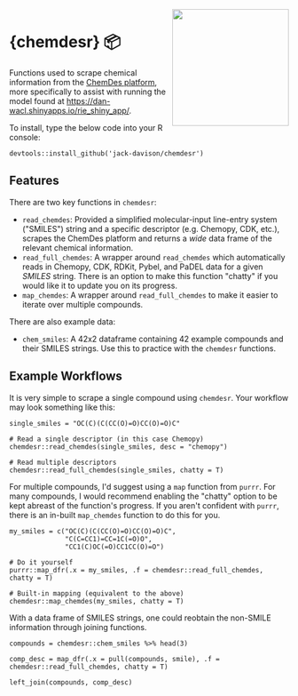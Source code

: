 <img src="https://github.com/jack-davison/chemdesr/blob/main/logo.png?raw=true" width="210" align="right">

# {chemdesr} 📦

Functions used to scrape chemical information from the [ChemDes platform](http://www.scbdd.com/chemdes/), more specifically to assist with running the model found at https://dan-wacl.shinyapps.io/rie_shiny_app/.

To install, type the below code into your R console:

```
devtools::install_github('jack-davison/chemdesr')
```

## Features
There are two key functions in `chemdesr`:
* `read_chemdes`: Provided a simplified molecular-input line-entry system ("SMILES") string and a specific descriptor (e.g. Chemopy, CDK, etc.), scrapes the ChemDes platform and returns a *wide* data frame of the relevant chemical information. 
* `read_full_chemdes`: A wrapper around `read_chemdes` which automatically reads in Chemopy, CDK, RDKit, Pybel, and PaDEL data for a given *SMILES* string. There is an option to make this function "chatty" if you would like it to update you on its progress.
* `map_chemdes`: A wrapper around `read_full_chemdes` to make it easier to iterate over multiple compounds.

There are also example data:
* `chem_smiles`: A 42x2 dataframe containing 42 example compounds and their SMILES strings. Use this to practice with the `chemdesr` functions.

## Example Workflows
It is very simple to scrape a single compound using `chemdesr`. Your workflow may look something like this:

```
single_smiles = "OC(C)(C(CC(O)=O)CC(O)=O)C"

# Read a single descriptor (in this case Chemopy)
chemdesr::read_chemdes(single_smiles, desc = "chemopy")

# Read multiple descriptors
chemdesr::read_full_chemdes(single_smiles, chatty = T)
```

For multiple compounds, I'd suggest using a `map` function from `purrr`. For many compounds, I would recommend enabling the "chatty" option to be kept abreast of the function's progress. If you aren't confident with `purrr`, there is an in-built `map_chemdes` function to do this for you.

```
my_smiles = c("OC(C)(C(CC(O)=O)CC(O)=O)C", 
              "C(C=CC1)=CC=1C(=O)O", 
              "CC1(C)OC(=O)CC1CC(O)=O")

# Do it yourself
purrr::map_dfr(.x = my_smiles, .f = chemdesr::read_full_chemdes, chatty = T)

# Built-in mapping (equivalent to the above)
chemdesr::map_chemdes(my_smiles, chatty = T)
```

With a data frame of SMILES strings, one could reobtain the non-SMILE information through joining functions.

```
compounds = chemdesr::chem_smiles %>% head(3)

comp_desc = map_dfr(.x = pull(compounds, smile), .f = chemdesr::read_full_chemdes, chatty = T)

left_join(compounds, comp_desc) 
```
